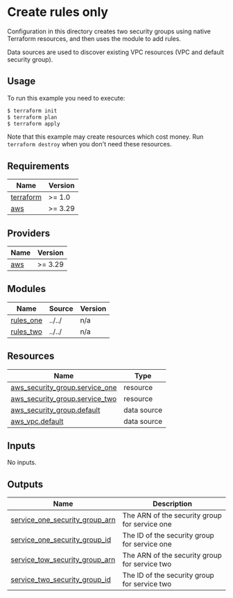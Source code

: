 # Create rules only

Configuration in this directory creates two security groups using native Terraform resources, and then uses the module to add rules.

Data sources are used to discover existing VPC resources (VPC and default security group).

## Usage

To run this example you need to execute:

```bash
$ terraform init
$ terraform plan
$ terraform apply
```

Note that this example may create resources which cost money. Run `terraform destroy` when you don't need these resources.

<!-- BEGINNING OF PRE-COMMIT-TERRAFORM DOCS HOOK -->
## Requirements

| Name | Version |
|------|---------|
| <a name="requirement_terraform"></a> [terraform](#requirement\_terraform) | >= 1.0 |
| <a name="requirement_aws"></a> [aws](#requirement\_aws) | >= 3.29 |

## Providers

| Name | Version |
|------|---------|
| <a name="provider_aws"></a> [aws](#provider\_aws) | >= 3.29 |

## Modules

| Name | Source | Version |
|------|--------|---------|
| <a name="module_rules_one"></a> [rules\_one](#module\_rules\_one) | ../../ | n/a |
| <a name="module_rules_two"></a> [rules\_two](#module\_rules\_two) | ../../ | n/a |

## Resources

| Name | Type |
|------|------|
| [aws_security_group.service_one](https://registry.terraform.io/providers/hashicorp/aws/latest/docs/resources/security_group) | resource |
| [aws_security_group.service_two](https://registry.terraform.io/providers/hashicorp/aws/latest/docs/resources/security_group) | resource |
| [aws_security_group.default](https://registry.terraform.io/providers/hashicorp/aws/latest/docs/data-sources/security_group) | data source |
| [aws_vpc.default](https://registry.terraform.io/providers/hashicorp/aws/latest/docs/data-sources/vpc) | data source |

## Inputs

No inputs.

## Outputs

| Name | Description |
|------|-------------|
| <a name="output_service_one_security_group_arn"></a> [service\_one\_security\_group\_arn](#output\_service\_one\_security\_group\_arn) | The ARN of the security group for service one |
| <a name="output_service_one_security_group_id"></a> [service\_one\_security\_group\_id](#output\_service\_one\_security\_group\_id) | The ID of the security group for service one |
| <a name="output_service_tow_security_group_arn"></a> [service\_tow\_security\_group\_arn](#output\_service\_tow\_security\_group\_arn) | The ARN of the security group for service two |
| <a name="output_service_two_security_group_id"></a> [service\_two\_security\_group\_id](#output\_service\_two\_security\_group\_id) | The ID of the security group for service two |
<!-- END OF PRE-COMMIT-TERRAFORM DOCS HOOK -->
